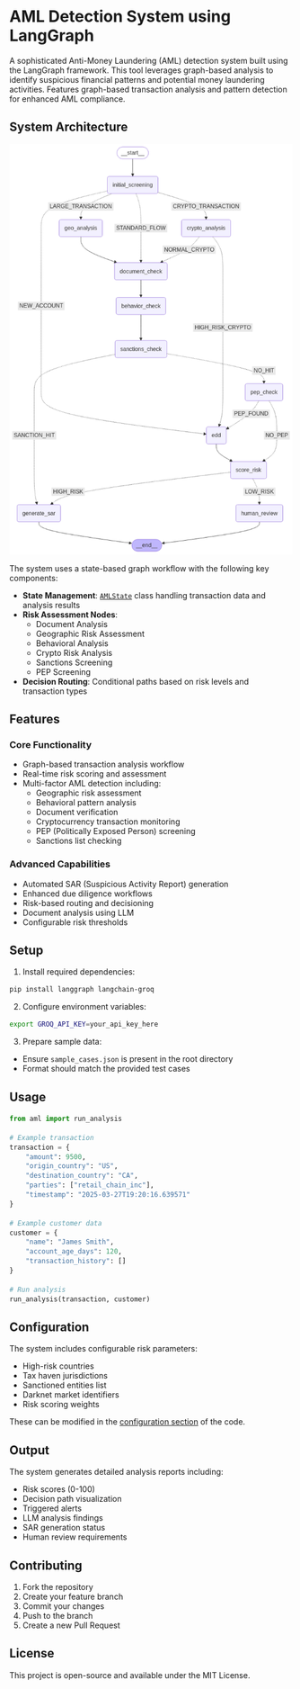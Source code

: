 # AML Detection System using LangGraph

A sophisticated Anti-Money Laundering (AML) detection system built using the LangGraph framework. This tool leverages graph-based analysis to identify suspicious financial patterns and potential money laundering activities. Features graph-based transaction analysis and pattern detection for enhanced AML compliance.


## System Architecture

![AML Detection System Architecture](https://github.com/subrata-samanta/Langgraph_AML_Detection/blob/main/graph.png)

The system uses a state-based graph workflow with the following key components:

- **State Management**: [`AMLState`](aml.py) class handling transaction data and analysis results
- **Risk Assessment Nodes**:
  - Document Analysis
  - Geographic Risk Assessment
  - Behavioral Analysis
  - Crypto Risk Analysis
  - Sanctions Screening
  - PEP Screening
- **Decision Routing**: Conditional paths based on risk levels and transaction types


## Features

### Core Functionality
- Graph-based transaction analysis workflow
- Real-time risk scoring and assessment
- Multi-factor AML detection including:
  - Geographic risk assessment
  - Behavioral pattern analysis
  - Document verification
  - Cryptocurrency transaction monitoring
  - PEP (Politically Exposed Person) screening
  - Sanctions list checking

### Advanced Capabilities
- Automated SAR (Suspicious Activity Report) generation
- Enhanced due diligence workflows
- Risk-based routing and decisioning
- Document analysis using LLM
- Configurable risk thresholds

## Setup

1. Install required dependencies:
```sh
pip install langgraph langchain-groq
```

2. Configure environment variables:
```sh
export GROQ_API_KEY=your_api_key_here
```

3. Prepare sample data:
- Ensure `sample_cases.json` is present in the root directory
- Format should match the provided test cases

## Usage

```python
from aml import run_analysis

# Example transaction
transaction = {
    "amount": 9500,
    "origin_country": "US",
    "destination_country": "CA",
    "parties": ["retail_chain_inc"],
    "timestamp": "2025-03-27T19:20:16.639571"
}

# Example customer data
customer = {
    "name": "James Smith",
    "account_age_days": 120,
    "transaction_history": []
}

# Run analysis
run_analysis(transaction, customer)
```

## Configuration

The system includes configurable risk parameters:

- High-risk countries
- Tax haven jurisdictions
- Sanctioned entities list
- Darknet market identifiers
- Risk scoring weights

These can be modified in the [configuration section](aml.py) of the code.

## Output

The system generates detailed analysis reports including:
- Risk scores (0-100)
- Decision path visualization
- Triggered alerts
- LLM analysis findings
- SAR generation status
- Human review requirements

## Contributing

1. Fork the repository
2. Create your feature branch
3. Commit your changes
4. Push to the branch
5. Create a new Pull Request

## License

This project is open-source and available under the MIT License.

